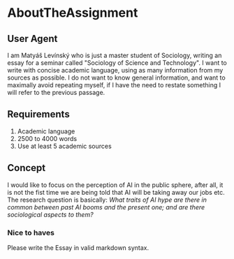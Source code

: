 # AboutTheAssignment
## User Agent
I am Matyáš Levínský who is just a master student of Sociology, writing an essay for a seminar called "Sociology of Science and Technology". I want to write with concise academic language, using as many information from my sources as possible. I do not want to know general information, and want to maximally avoid repeating myself, if I have the need to restate something I will refer to the previous passage. 

## Requirements
1. Academic language
2. 2500 to 4000 words
3. Use at least 5 academic sources 

## Concept
I would like to focus on the perception of AI in the public sphere, after all, it is not the fist time we are being told that AI will be taking away our jobs etc. The research question is basically: *What traits of AI hype are there in common between past AI booms and the present one; and are there sociological aspects to them?*

### Nice to haves
Please write the Essay in valid markdown syntax.